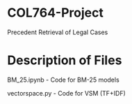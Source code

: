 # COL764-Project
Precedent Retrieval of Legal Cases

# Description of Files
BM_25.ipynb - Code for BM-25 models

vectorspace.py - Code for VSM (TF+IDF)

